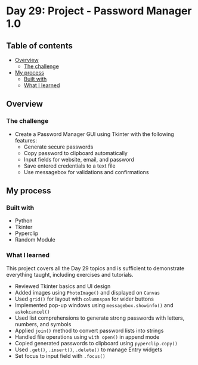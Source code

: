 # Day 29: Project - Password Manager 1.0

## Table of contents

- [Overview](#overview)
  - [The challenge](#the-challenge)
- [My process](#my-process)
  - [Built with](#built-with)
  - [What I learned](#what-i-learned)

## Overview

### The challenge

- Create a Password Manager GUI using Tkinter with the following features:
  - Generate secure passwords
  - Copy password to clipboard automatically
  - Input fields for website, email, and password
  - Save entered credentials to a text file
  - Use messagebox for validations and confirmations

## My process

### Built with

- Python
- Tkinter
- Pyperclip
- Random Module

### What I learned

This project covers all the Day 29 topics and is sufficient to demonstrate everything taught, including exercises and tutorials.

- Reviewed Tkinter basics and UI design
- Added images using `PhotoImage()` and displayed on `Canvas`
- Used `grid()` for layout with `columnspan` for wider buttons
- Implemented pop-up windows using `messagebox.showinfo()` and `askokcancel()`
- Used list comprehensions to generate strong passwords with letters, numbers, and symbols
- Applied `join()` method to convert password lists into strings
- Handled file operations using `with open()` in append mode
- Copied generated passwords to clipboard using `pyperclip.copy()`
- Used `.get()`, `.insert()`, `.delete()` to manage Entry widgets
- Set focus to input field with `.focus()`
